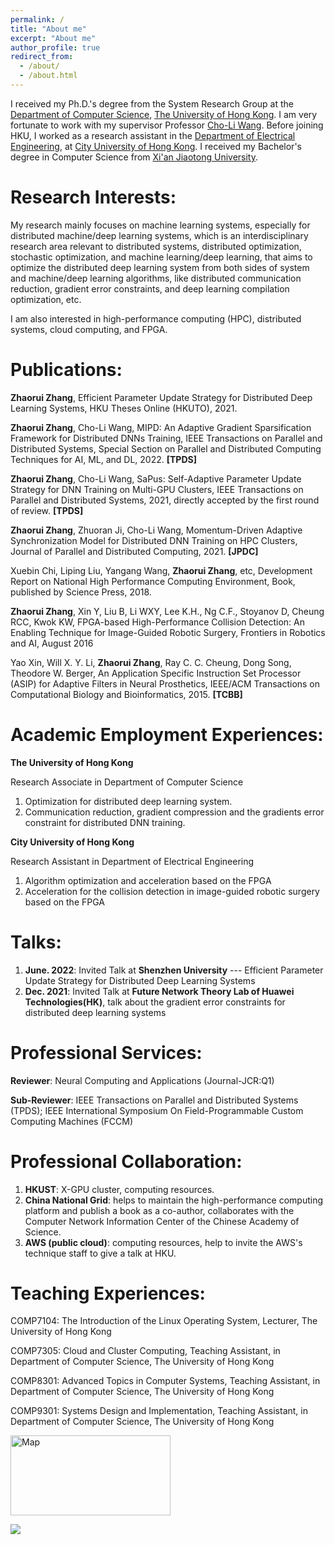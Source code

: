 ```yaml
---
permalink: /
title: "About me"
excerpt: "About me"
author_profile: true
redirect_from: 
  - /about/
  - /about.html
---
```


I received my Ph.D.'s degree from the System Research Group at the [Department of Computer Science](https://www.cs.hku.hk/), [The University of Hong Kong](https://www.hku.hk/). I am very fortunate to work with my supervisor Professor [Cho-Li Wang](https://i.cs.hku.hk/~clwang/). Before joining HKU, I worked as a research assistant in the [Department of Electrical Engineering](https://www.ee.cityu.edu.hk/), at [City University of Hong Kong](https://www.cityu.edu.hk/). I received my Bachelor's degree in Computer Science from [Xi'an Jiaotong University](http://en.xjtu.edu.cn/).


Research Interests:
======
My research mainly focuses on machine learning systems, especially for distributed machine/deep learning systems, which is an interdisciplinary research area relevant to distributed systems, distributed optimization, stochastic optimization, and machine learning/deep learning, that aims to optimize the distributed deep learning system from both sides of system and machine/deep learning algorithms, like distributed communication reduction, gradient error constraints, and deep learning compilation optimization, etc.

I am also interested in high-performance computing (HPC), distributed systems, cloud computing, and FPGA.


Publications:
======
**Zhaorui Zhang**, Efficient Parameter Update Strategy for Distributed Deep Learning Systems, HKU Theses Online (HKUTO), 2021.

**Zhaorui Zhang**, Cho-Li Wang, MIPD: An Adaptive Gradient Sparsification Framework for Distributed DNNs Training, IEEE Transactions on Parallel and Distributed Systems, Special Section on Parallel and Distributed Computing Techniques for AI, ML, and DL, 2022. **\[TPDS\]**

**Zhaorui Zhang**, Cho-Li Wang, SaPus: Self-Adaptive Parameter Update Strategy for DNN Training on Multi-GPU Clusters, IEEE Transactions on Parallel and Distributed Systems, 2021, directly accepted by the first round of review. **\[TPDS\]**

**Zhaorui Zhang**, Zhuoran Ji, Cho-Li Wang, Momentum-Driven Adaptive Synchronization Model for Distributed DNN Training on HPC Clusters, Journal of Parallel and Distributed Computing, 2021. **\[JPDC\]**

Xuebin Chi, Liping Liu, Yangang Wang, **Zhaorui Zhang**,  etc, Development Report on National High Performance Computing Environment, Book, published by Science Press, 2018.

**Zhaorui Zhang**, Xin Y, Liu B, Li WXY, Lee K.H., Ng C.F., Stoyanov D, Cheung RCC, Kwok KW, FPGA-based High-Performance Collision Detection: An Enabling Technique for Image-Guided Robotic Surgery, Frontiers in Robotics and AI, August 2016

Yao Xin, Will X. Y. Li, **Zhaorui Zhang**, Ray C. C. Cheung, Dong Song, Theodore W. Berger, An Application Specific Instruction Set Processor (ASIP) for Adaptive Filters in Neural Prosthetics, IEEE/ACM Transactions on Computational Biology and Bioinformatics, 2015. **\[TCBB\]**


Academic Employment Experiences:
======
**The University of Hong Kong**

Research Associate in Department of Computer Science

1) Optimization for distributed deep learning system.
2) Communication reduction, gradient compression and the gradients error constraint for distributed DNN training.

**City University of Hong Kong**

Research Assistant in Department of Electrical Engineering

1) Algorithm optimization and acceleration based on the FPGA
2) Acceleration for the collision detection in image-guided robotic surgery based on the FPGA


Talks:
======
1. **June. 2022**: Invited Talk at **Shenzhen University** --- Efficient Parameter Update Strategy for Distributed Deep Learning Systems
2. **Dec. 2021**: Invited Talk at **Future Network Theory Lab of Huawei Technologies(HK)**, talk about the gradient error constraints for distributed deep learning systems

Professional Services:
======
**Reviewer**: Neural Computing and Applications (Journal-JCR:Q1)

**Sub-Reviewer**: IEEE Transactions on Parallel and Distributed Systems (TPDS); IEEE International Symposium On Field-Programmable Custom Computing Machines (FCCM)


Professional Collaboration:
======
1. **HKUST**: X-GPU cluster, computing resources.
2. **China National Grid**: helps to maintain the high-performance computing platform and publish a book as a co-author, collaborates with the Computer Network Information Center of the Chinese Academy of Science.
3. **AWS (public cloud)**: computing resources, help to invite the AWS's technique staff to give a talk at HKU.


Teaching Experiences:
======
COMP7104: The Introduction of the Linux Operating System, Lecturer, The University of Hong Kong

COMP7305: Cloud and Cluster Computing, Teaching Assistant, in Department of Computer Science, The University of Hong Kong

COMP8301: Advanced Topics in Computer Systems, Teaching Assistant, in Department of Computer Science, The University of Hong Kong

COMP9301: Systems Design and Implementation, Teaching Assistant, in Department of Computer Science, The University of Hong Kong


<a href="https://www.revolvermaps.com/livestats/5wcp2zejde4/"><img src="//rf.revolvermaps.com/h/m/a/2/ff0000/128/0/5wcp2zejde4.png" width="256" height="128" alt="Map" style="border:0;"></a>

<a href="https://clustrmaps.com/site/1bqmb" title="Visit tracker"><img src="//www.clustrmaps.com/map_v2.png?d=URRu3SNqL-_PM1nHFvqU6E3fZlHcYj8OEfwEQTa89CI&cl=ffffff"></a>
